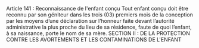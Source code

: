 Article 141 : Reconnaissance de l'enfant conçu
Tout enfant conçu doit être reconnu par son géniteur dans les trois (03) premiers mois de la conception par les moyens d’une déclaration sur l’honneur faite devant l’autorité administrative la plus proche du lieu de sa résidence, faute de quoi l’enfant, à sa naissance, porte le nom de sa mère.
SECTION II : DE LA PROTECTION CONTRE LES
AVORTEMENTS ET LES CONTAMINATIONS DE L'ENFANT